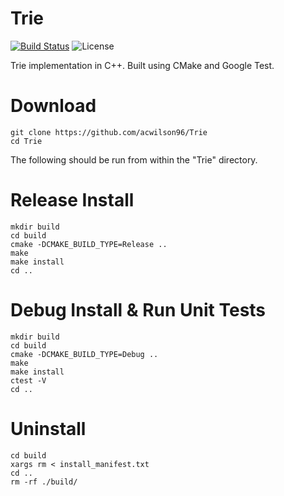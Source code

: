 # Trie
[![Build Status](https://travis-ci.com/acwilson96/Trie.svg?branch=master)](https://travis-ci.com/acwilson96/Trie)
![License](https://img.shields.io/badge/License-MIT-brightgreen.svg)

Trie implementation in C++. Built using CMake and Google Test. 

# Download
```
git clone https://github.com/acwilson96/Trie
cd Trie
```
The following should be run from within the "Trie" directory.
# Release Install
```
mkdir build
cd build
cmake -DCMAKE_BUILD_TYPE=Release ..
make
make install
cd ..
```
# Debug Install & Run Unit Tests
```
mkdir build
cd build
cmake -DCMAKE_BUILD_TYPE=Debug ..
make
make install
ctest -V
cd ..
```
# Uninstall
```
cd build
xargs rm < install_manifest.txt
cd ..
rm -rf ./build/
```
